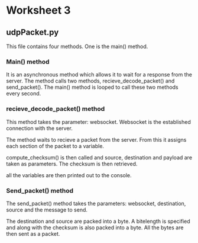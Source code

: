 # Worksheet 3
## udpPacket.py
This file contains four methods.
One is the main() method.

### Main() method
It is an asynchronous method which allows it to wait for a response from the server.
The method calls two methods, recieve_decode_packet() and send_packet().
The main() method is looped to call these two methods every second.

### recieve_decode_packet() method
This method takes the parameter: websocket.
Websocket is the established connection with the server.

The method waits to recieve a packet from the server. From this it assigns each section of the packet to a variable.

compute_checksum() is then called and source, destination and payload are taken as parameters. The checksum is then retrieved.

all the variables are then printed out to the console.

### Send_packet() method
The send_packet() method takes the parameters: websocket, destination, source and the message to send.

The destination and source are packed into a byte. A bitelength is specified and along with the checksum is also packed into a byte.
All the bytes are then sent as a packet.
